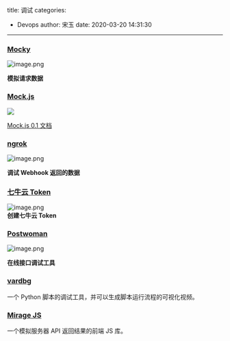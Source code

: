 title: 调试
categories:
 - Devops
author: 宋玉
date: 2020-03-20 14:31:30
---

### [Mocky](https://www.mocky.io/)
![image.png](https://cdn.nlark.com/yuque/0/2020/png/394169/1582634928025-70ed27a5-f164-4120-9d22-e10026a8ecab.png#align=left&display=inline&height=761&name=image.png&originHeight=1522&originWidth=2860&size=250621&status=done&style=none&width=1430)

**模拟请求数据**

### [Mock.js](http://mockjs.com/)
![](https://cdn.nlark.com/yuque/0/2020/png/394169/1583055009201-33516d4e-4f82-48f9-9d6d-c4f2b431ca14.png#align=left&display=inline&height=769&originHeight=769&originWidth=1440&size=0&status=done&style=none&width=1440)

[Mock.js 0.1 文档](http://mockjs.com/0.1/)

### [ngrok](https://ngrok.com/)
![image.png](https://cdn.nlark.com/yuque/0/2020/png/394169/1582635047464-6ab424e7-9dd8-46b4-a1e7-12d31ce6bd79.png#align=left&display=inline&height=760&name=image.png&originHeight=1520&originWidth=2864&size=324751&status=done&style=none&width=1432)

**调试 Webhook 返回的数据**

### [七牛云 Token](https://qntoken.ijemy.com/#?ref=support.qiniu.com)
![image.png](https://cdn.nlark.com/yuque/0/2020/png/394169/1582635252069-0007399b-8a85-4e1f-a5fa-df7f68fbcb99.png#align=left&display=inline&height=764&name=image.png&originHeight=1528&originWidth=2874&size=175994&status=done&style=none&width=1437)<br />**创建七牛云 Token**

### [Postwoman](https://postwoman.io/)
![image.png](https://cdn.nlark.com/yuque/0/2020/png/394169/1582639371972-4be593a3-bd03-41e4-b826-ec11fdd62934.png#align=left&display=inline&height=760&name=image.png&originHeight=1520&originWidth=2872&size=287799&status=done&style=none&width=1436)

**在线接口调试工具**

### [vardbg](https://github.com/CCExtractor/vardbg)
一个 Python 脚本的调试工具，并可以生成脚本运行流程的可视化视频。

### [Mirage JS](https://miragejs.com/)
一个模拟服务器 API 返回结果的前端 JS 库。
